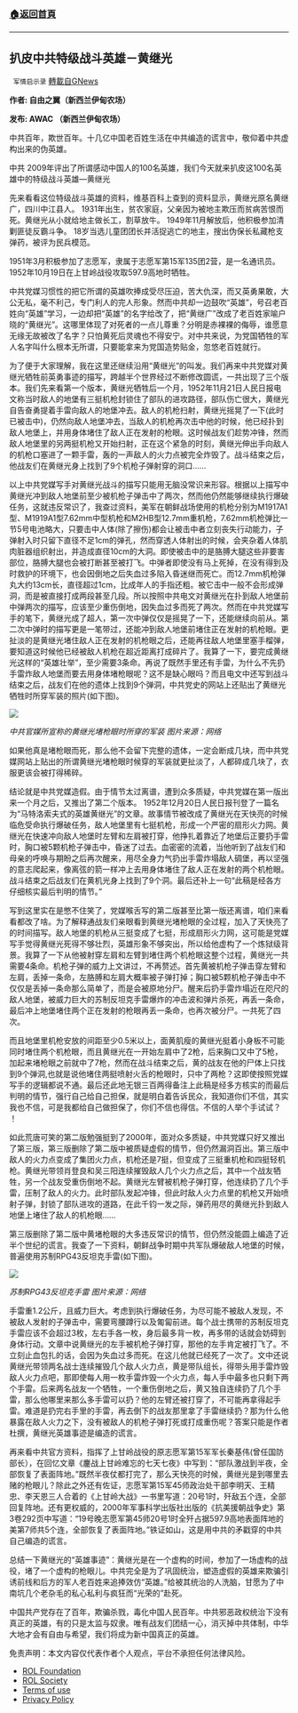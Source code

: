 ###  [:house:返回首頁](https://github.com/ourhimalayas/txt)
---


## 扒皮中共特级战斗英雄－黄继光
` 军情启示录` [轉載自GNews](https://gnews.org/zh-hans/2132383/)

**作者: 自由之翼（新西兰伊甸农场）**

**发布: AWAC （新西兰伊甸农场）**

中共百年，欺世百年。十几亿中国老百姓生活在中共编造的谎言中，敬仰着中共虚构出来的伪英雄。

中共 2009年评出了所谓感动中国人的100名英雄，我们今天就来扒皮这100名英雄中的特级战斗英雄—黄继光

先来看看这位特级战斗英雄的资料，维基百科上查到的资料显示，黄继光原名黄继广，四川中江县人。 1931年出生，贫农家庭，父亲因为被地主欺压而贫病苦恨而死。黄继光从小就给地主做长工，割草放牛。 1949年11月解放后，他积极参加清剿匪徒反霸斗争。 18岁当选儿童团团长并活捉逃亡的地主，搜出伪保长私藏枪支弹药，被评为民兵模范。

1951年3月积极参加了志愿军，隶属于志愿军第15军135团2营，是一名通讯员。 1952年10月19日在上甘岭战役攻取597.9高地时牺牲。

中共党媒习惯性的把它所谓的英雄吹捧成受尽压迫，苦大仇深，而又英勇果敢，大公无私，毫不利己，专门利人的完人形象。然而中共却一边鼓吹“英雄”，号召老百姓向“英雄”学习，一边却把“英雄”的名字给改了，把“黄继广”改成了老百姓家喻户晓的“黄继光”。这哪里体现了对死者的一点儿尊重？分明是赤裸裸的侮辱，谁愿意无缘无故被改了名字？只怕黄死后灵魂也不得安宁。对中共来说，为党国牺牲的军人名字叫什么根本无所谓，只要能拿来为党国造势贴金，忽悠老百姓就行。

为了便于大家理解，我在这里还继续沿用“黄继光”的叫发。我们再来中共党媒对黄继光牺牲前英勇事迹的描写，跨越半个世界经过不断修改圆谎，一共出现了三个版本。我们先来看第一个版本，黄继光牺牲后一个月，1952年11月21日人民日报电文称当时敌人的地堡有三挺机枪封锁住了部队的进攻路径，部队伤亡很大，黄继光自告奋勇提着手雷向敌人的地堡冲去。敌人的机枪扫射，黄继光摇晃了一下(此时已被击中)，仍然向敌人地堡冲去，当敌人的机枪再次击中他的时候，他已经扑到敌人地堡上，并用身体堵住了敌人正在发射的枪眼。这时候战友们趁势冲锋，然而敌人地堡里的另两挺机枪又开始扫射，正在这个紧急的时刻，黄继光伸出手向敌人的机枪口塞进了一颗手雷，轰的一声敌人的火力点被完全炸毁了。战斗结束之后，他战友们在黄继光身上找到了9个机枪子弹射穿的洞口……

以上中共党媒写手对黄继光战斗的描写只能用无脑没常识来形容。根据以上描写中黄继光冲到敌人地堡前至少被机枪子弹击中了两次，然而他仍然能够继续执行爆破任务，这就违反常识了，我查过资料，美军在朝鲜战场使用的机枪分别为M1917A1型、M1919A1型7.62mm中型机枪和M2HB型12.7mm重机枪，7.62mm机枪弹比一节5号电池略大，只要击中人体(除了擦伤)都会让被击中者立刻丧失行动能力，子弹射入时只留下直径不足1cm的弹孔，然而穿透人体射出的时候，会夹杂着人体肌肉脏器组织射出，并造成直径10cm的大洞。即使被击中的是胳膊大腿这些非要害部位，胳膊大腿也会被打断甚至被打飞。中弹者即使没有马上死掉，在没有得到及时救护的环境下，也会因倒地之后失血过多陷入昏迷继而死亡。而12.7mm机枪弹丸大约13cm长，直径超过1cm，比成年人的手指还粗。被它击中一般不会形成弹洞，而是被直接打成两段甚至几段。所以按照中共电文对黄继光在扑到敌人地堡前中弹两次的描写，应该至少重伤倒地，因失血过多而死了两次。然而在中共党媒写手的笔下，黄继光成了超人，第一次中弹仅仅是摇晃了一下，还能继续向前从。第二次中弹时的描写更是一笔带过，还能冲到敌人地堡前堵住正在发射的机枪眼。更扯淡的是黄继光堵住敌人正在发射的机枪眼之后，还能再往敌人地堡里塞手榴弹，要知道这时候他已经被敌人机枪在超近距离打成碎片了。我算了一下，要完成黄继光这样的“英雄壮举”，至少需要3条命。再说了既然手里还有手雷，为什么不先扔手雷炸敌人地堡而要去用身体堵枪眼呢？这不是缺心眼吗？而且电文中还写到战斗结束之后，战友们在他的遗体上找到9个弹洞，中共党史的网站上还贴出了黄继光牺牲时所穿军装的照片(如下图)。

![](https://assets.gnews.org/wp-content/uploads/2022/03/WhatsApp-Image-2022-03-08-at-9.09.55-PM.jpeg)

*中共官媒所宣称的黄继光堵枪眼时所穿的军装
图片来源：网络*

如果他真是堵枪眼而死，那么他不会留下完整的遗体，一定会断成几块，而中共党媒网站上贴出的所谓黄继光堵枪眼时候穿的军装就更扯淡了，人都碎成几块了，衣服更该会被打得稀碎。

结论就是中共党媒造假。由于情节太过离谱，遭到众多质疑，中共党媒在第一版出来一个月之后，又推出了第二个版本。 1952年12月20日人民日报刊登了一篇名为“马特洛索夫式的英雄黄继光”的文章。故事情节被改成了黄继光在天快亮的时候临危受命执行爆破任务，敌人地堡里有七挺机枪，形成一个严密的扇形火力网。黄继光在快速冲向敌人地堡时左臂和左肩被打穿，他挣扎着靠近了地堡后正要扔手雷时，胸口被5颗机枪子弹击中，昏迷了过去。血密密的流着，当他听到了战友们和母亲的呼唤与期盼之后再次醒来，用尽全身力气扔出手雷炸塌敌人碉堡，再以坚强的意志爬起来，像离弦的箭一样冲上去用身体堵住了敌人正在发射的两个机枪眼。战斗结束之后战友们在黄机光身上找到了9个洞。最后还补上一句“此稿是经各方仔细核实最后判明的情节。”

写到这里实在是憋不住笑了，党媒喉舌写的第二版甚至比第一版还离谱，咱们来看看都改了啥。为了解释通战友们亲眼看到黄继光堵枪眼的全过程，加入了天快亮了的时间描写。敌人地堡的机枪从三挺变成了七挺，形成扇形火力网，这可能是党媒写手觉得黄继光死得不够壮烈，英雄形象不够突出，所以给他虚构了一个炼狱级背景。我算了一下从他被射穿左肩和左臂到堵住两个机枪眼这整个过程，黄继光一共需要4条命。机枪子弹的威力上文讲过，不再赘述。首先黄被机枪子弹击穿左臂和左肩，丢掉一条命，左胳膊和左肩大概率被子弹打掉；胸口被5颗机枪子弹击中不仅仅是丢掉一条命那么简单了，而是会被原地分尸。醒来后扔手雷炸塌近在咫尺的敌人地堡，被威力巨大的苏制反坦克手雷爆炸的冲击波和弹片杀死，再丢一条命，最后冲上地堡堵住两个正在发射的枪眼再丢一条命，也再次被分尸。一共死了四次。

而且地堡里机枪安放的间距至少0.5米以上，面黄肌瘦的黄继光挺着小身板不可能同时堵住两个机枪眼，而且黄继光在一开始左肩中了2枪，后来胸口又中了5枪，加起来堵枪眼之前就中了7枪，然而在战斗结束之后，黄的战友在他的尸体上只找到9个弹洞,也就是说他堵住两挺喷射火舌的枪眼时，只中了两枪？这即使按照党媒写手的逻辑都说不通。最后还此地无银三百两得备注上此稿是经多方核实的而最后判明的情节，强行自己给自己担保，就是明白着告诉民众，我知道你们不信，其实我也不信，可是我都给自己做担保了，你们不信也得信。不信的人举个手试试？ ！

如此荒唐可笑的第二版勉强挺到了2000年，面对众多质疑，中共党媒只好又推出了第三版，第三版删除了第二版中被质疑虚假的情节，但仍然漏洞百出。第三版中敌人的火力点变成了集团火力点，机枪还是7挺，但变成了三挺重机枪和四挺轻机枪。黄继光带领肖登良和吴三阳连续摧毁敌人几个火力点之后，其中一个战友牺牲，另一个战友受重伤倒地不起。黄继光左臂被机枪子弹打穿，他连续扔了几个手雷，压制了敌人的火力。此时部队发起冲锋，但此时敌人火力点里的机枪又开始喷射子弹，封锁了部队进攻的道路，在此千钧一发之际，弹药用尽的黄继光扑到敌人地堡上堵住了敌人的机枪眼……

第三版删除了第二版中黄堵枪眼的大多违反常识的情节，但仍然没能圆上编造了近半个世纪的谎言。我查了一下资料，朝鲜战争时期中共军队爆破敌人地堡的时候，普遍使用苏制RPG43反坦克手雷(如下图)。

![](https://assets.gnews.org/wp-content/uploads/2022/03/WhatsApp-Image-2022-03-08-at-9.10.01-PM.jpeg)

*苏制RPG43反坦克手雷
图片来源：网络*

手雷重1.2公斤，且威力巨大。考虑到执行爆破任务，为尽可能不被敌人发现，不被敌人发射的子弹击中，需要弯腰蹲行以及匍匐前进。每个战士携带的苏制反坦克手雷应该不会超过3枚，左右手各一枚，身后最多背一枚，再多带的话就会妨碍到身体行动。文章中说黄继光的左手被机枪子弹打穿，那他的左手肯定被打飞了。不立刻止血包扎的话，会因为失血过多而死。在这儿他就已经死了一次了。文中还说黄继光带领两名战士连续摧毁几个敌人火力点，黄是带队组长，得带头用手雷炸毁敌人火力点吧，那即使每人用一枚手雷炸毁一个火力点，每人手中最多也只剩下两个手雷。后来两名战友一个牺牲，一个重伤倒地之后，黄又独自连续扔了几个手雷，那么他哪里来那么多手雷可以扔？他的左臂还被打穿了，不可能再拿得起手雷。难道是扔完右手里的手雷，再去倒下的战友那里拿了手雷继续扔？那为什么他暴露在敌人火力之下，没有被敌人的机枪子弹打死或打成重伤呢？答案只能是作者杜撰，黄继光英雄事迹是编造的谎言。

再来看中共官方资料，指挥了上甘岭战役的原志愿军第15军军长秦基伟(曾任国防部长），在回忆文章《鏖战上甘岭难忘的七天七夜》中写到：“部队激战到半夜，全部恢复了表面阵地。”既然半夜仗都打完了，那么天快亮的时候，黄继光是到哪里去赌的枪眼儿？除此之外还有佐证，志愿军第15军45师政治处干部李明天、王精忠、李天恩三人合着的《上甘岭大战》一书里写道：20号1时，歼敌五个连，全部回复阵地。还有更权威的，2000年军事科学出版社出版的《抗美援朝战争史》第3卷292页中写道：“19号晚志愿军第45师20号1时全歼占据597.9高地表面阵地的美第7师共5个连，全部恢复了表面阵地。”铁证如山，这是用中共的矛戳穿的中共自己编造的谎言。

总结一下黄继光的“英雄事迹”：黄继光是在一个虚构的时间，参加了一场虚构的战役，堵了一个虚构的枪眼儿。中共完全是为了巩固统治，塑造虚假的英雄来欺骗引诱前线和后方的军人老百姓来追捧效仿“英雄。”给被其统治的人洗脑，甘愿为了中南坑几个老杂毛的私心私利与疯狂而“光荣的”赴死。

中国共产党存在了百年，欺骗杀戮，毒化中国人民百年。中共邪恶政权统治下没有真正的英雄，有的只是太监与奴隶。唯有战友们团结一心，消灭掉中共体制，中华大地才会有自由与希望，我们将成为新中国真正的英雄。

 

免责声明：本文内容仅代表作者个人观点，平台不承担任何法律风险。

- [ROL Foundation](https://rolfoundation.org/)
- [ROL Society](https://rolsociety.org/)
- [Terms of use](https://gnews.org/terms-of-use-3/)
- [Privacy Policy](https://gnews.org/privacy-policy/)
